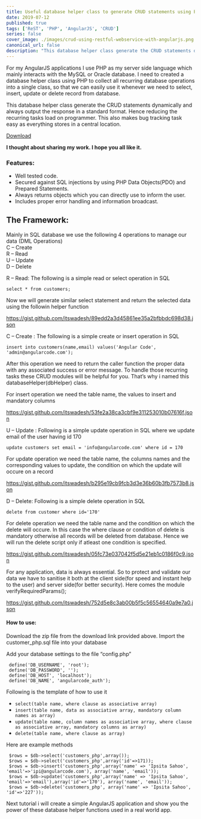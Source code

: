 ```yaml
---
title: Useful database helper class to generate CRUD statements using PHP and MySQL
date: 2019-07-12
published: true
tags: ['ReST', 'PHP', 'AngularJS', 'CRUD']
series: false
cover_image: ./images/crud-using-restful-webservice-with-angularjs.png
canonical_url: false
description: "This database helper class generate the CRUD statements dynamically and always output the response in a standard format. Hence reducing the recurring tasks load on programmer. This also makes bug tracking task easy as everything stores in a central location."
---
```

For my AngularJS applications I use PHP as my server side language which mainly interacts with the MySQL or Oracle database. I need to created a database helper class using PHP to collect all recurring database operations into a single class, so that we can easily use it whenever we need to select, insert, update or delete record from database.

This database helper class generate the CRUD statements dynamically and always output the response in a standard format. Hence reducing the recurring tasks load on programmer. This also makes bug tracking task easy as everything stores in a central location.

[Download](https://github.com/itswadesh/angularcode-database-helper-php.git)

**I thought about sharing my work. I hope you all like it.**

### Features:

*   Well tested code.
*   Secured against SQL injections by using PHP Data Objects(PDO) and Prepared Statements.
*   Always returns objects which you can directly use to inform the user.
*   Includes proper error handling and information broadcast.

The Framework:
--------------

Mainly in SQL database we use the following 4 operations to manage our data (DML Operations)  
C – Create  
R – Read  
U – Update  
D – Delete

R – Read: The following is a simple read or select operation in SQL

`select * from customers;`

Now we will generate similar select statement and return the selected data using the followin helper function

https://gist.github.com/itswadesh/89edd2a3d45861ee35a2bfbbdc698d38.json

C – Create : The following is a simple create or insert operation in SQL

`insert into customers(name,email) values('Angular Code', 'admin@angularcode.com');`

After this operation we need to return the caller function the proper data with any associated success or error message. To handle those recurring tasks these CRUD modules will be helpful for you. That’s why i named this databaseHelper(dbHelper) class.

For insert operation we need the table name, the values to insert and mandatory columns

https://gist.github.com/itswadesh/53fe2a38ca3cbf9e311253010b07616f.json

U – Update : Following is a simple update operation in SQL where we update email of the user having id 170

`update customers set email = 'info@angularcode.com' where id = 170`

For update operation we need the table name, the columns names and the corresponding values to update, the condition on which the update will occure on a record

https://gist.github.com/itswadesh/b295e19cb9fcb3d3e36b60b3fb7573b8.json

D – Delete: Following is a simple delete operation in SQL

`delete from customer where id='170'`

For delete operation we need the table name and the condition on which the delete will occure. In this case the where clause or condition of delete is mandatory otherwise all records will be deleted from database. Hence we will run the delete script only if atleast one condition is specified.

https://gist.github.com/itswadesh/05fc73e037042f5d5e21eb1c0186f0c9.json

For any application, data is always essential. So to protect and validate our data we have to sanitise it both at the client side(for speed and instant help to the user) and server side(for better security). Here comes the module verifyRequiredParams();

https://gist.github.com/itswadesh/752d5e8c3ab00b5f5c56554640a9e7a0.json

#### How to use:

Download the zip file from the download link provided above. Import the customer\_php.sql file into your database

Add your database settings to the file “config.php”

     define('DB_USERNAME', 'root');  
     define('DB_PASSWORD', '');  
     define('DB_HOST', 'localhost');  
     define('DB_NAME', 'angularcode_auth');  
    

Following is the template of how to use it

*   `select(table name, where clause as associative array)`
*   `insert(table name, data as associative array, mandatory column names as array)`
*   `update(table name, column names as associative array, where clause as associative array, mandatory columns as array)`
*   `delete(table name, where clause as array)`

Here are example methods

     $rows = $db->select('customers_php',array());  
     $rows = $db->select('customers_php',array('id'=>171));  
     $rows = $db->insert('customers_php',array('name' => 'Ipsita Sahoo', 'email'=>'ipi@angularcode.com'), array('name', 'email'));  
     $rows = $db->update('customers_php',array('name' => 'Ipsita Sahoo', 'email'=>'email'),array('id'=>'170'), array('name', 'email'));  
     $rows = $db->delete('customers_php', array('name' => 'Ipsita Sahoo', 'id'=>'227'));  
    

Next tutorial i will create a simple AngularJS application and show you the power of these database helper functions used in a real world app.